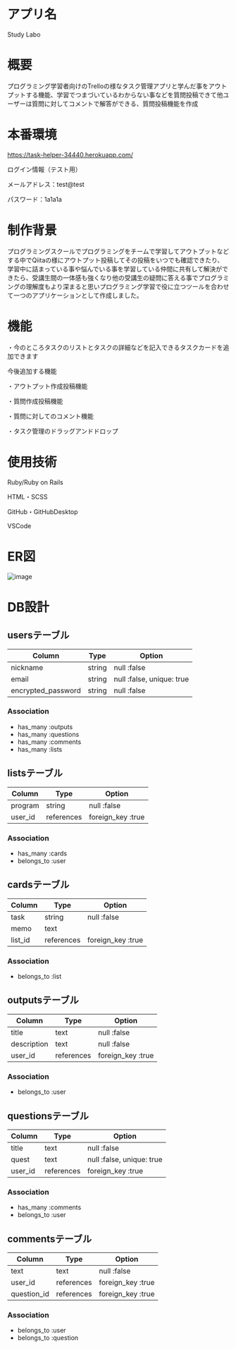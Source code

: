 # アプリ名
Study Labo

# 概要
プログラミング学習者向けのTrelloの様なタスク管理アプリと学んだ事をアウトプットする機能、学習でつまづいているわからない事などを質問投稿できて他ユーザーは質問に対してコメントで解答ができる、質問投稿機能を作成

# 本番環境
https://task-helper-34440.herokuapp.com/

ログイン情報（テスト用）

メールアドレス：test@test

パスワード：1a1a1a

# 制作背景
プログラミングスクールでプログラミングをチームで学習してアウトプットなどする中でQiitaの様にアウトプット投稿してその投稿をいつでも確認できたり、学習中に詰まっている事や悩んでいる事を学習している仲間に共有して解決ができたら、受講生間の一体感も強くなり他の受講生の疑問に答える事でプログラミングの理解度もより深まると思いプログラミング学習で役に立つツールを合わせて一つのアプリケーションとして作成しました。

# 機能
・今のところタスクのリストとタスクの詳細などを記入できるタスクカードを追加できます

今後追加する機能

・アウトプット作成投稿機能

・質問作成投稿機能

・質問に対してのコメント機能

・タスク管理のドラッグアンドドロップ

# 使用技術
Ruby/Ruby on Rails

HTML・SCSS

GitHub・GitHubDesktop

VSCode

# ER図
![image](https://user-images.githubusercontent.com/78135984/112461778-9ee62280-8da3-11eb-83f3-08e9a5368777.png)


# DB設計

## usersテーブル

| Column             | Type       | Option                    |
| ------------------ | ---------- | ------------------------- |
| nickname           | string     | null :false               |
| email              | string     | null :false, unique: true |
| encrypted_password | string     | null :false               |

### Association

- has_many :outputs
- has_many :questions
- has_many :comments
- has_many :lists

## listsテーブル

| Column             | Type       | Option                    |
| ------------------ | ---------- | ------------------------- |
| program            | string     | null :false               |
| user_id           | references | foreign_key :true         |

### Association

- has_many :cards
- belongs_to :user

## cardsテーブル

| Column             | Type       | Option                    |
| ------------------ | ---------- | ------------------------- |
| task               | string     | null :false               |
| memo               | text       |                           |
| list_id            | references | foreign_key :true         |

### Association

- belongs_to :list

## outputsテーブル

| Column             | Type       | Option                    |
| ------------------ | ---------- | ------------------------- |
| title              | text       | null :false               |
| description        | text       | null :false               |
| user_id            | references | foreign_key :true         |

### Association

- belongs_to :user

## questionsテーブル

| Column             | Type       | Option                    |
| ------------------ | ---------- | ------------------------- |
| title              | text       | null :false               |
| quest              | text       | null :false, unique: true |
| user_id            | references | foreign_key :true         |

### Association

- has_many :comments
- belongs_to :user

## commentsテーブル

| Column             | Type       | Option                    |
| ------------------ | ---------- | ------------------------- |
| text               | text       | null :false               |
| user_id            | references | foreign_key :true         |
| question_id        | references | foreign_key :true         |

### Association

- belongs_to :user
- belongs_to :question